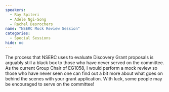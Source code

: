 ```yaml
---
speakers:
  - Ray Spiteri
  - Adèle Ngi-Song
  - Rachel Desrochers
name: "NSERC Mock Review Session"
categories:
  - Special Sessions
hide: no
---
```

The process that NSERC uses to evaluate Discovery Grant proposals is arguably still a black box to those who have never served on the committee. As the current Group Chair of EG1058, I would perform a mock review so those who have never seen one can find out a bit more about what goes on behind the scenes with your grant application. With luck, some people may be encouraged to serve on the committee!
